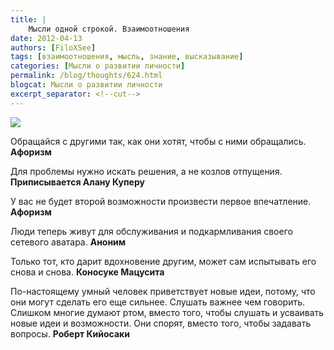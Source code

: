 ```yaml
---
title: |
    Мысли одной строкой. Взаимоотношения
date: 2012-04-13
authors: [FiloXSee]
tags: [взаимоотношения, мысль, знание, высказывание]
categories: [Мысли о развитии личности]
permalink: /blog/thoughts/624.html
blogcat: Мысли о развитии личности
excerpt_separator: <!--cut-->
---
```



![](http://itw66.ru/uploads/images/00/00/02/2012/04/10/10213e.jpg)

Обращайся с другими так, как они хотят, чтобы с ними обращались.
**Афоризм**

Для проблемы нужно искать решения, а не козлов отпущения.
**Приписывается Алану Куперу**

У вас не будет второй возможности произвести первое впечатление.
**Афоризм**

Люди теперь живут для обслуживания и подкармливания своего сетевого аватара.
**Аноним**

Только тот, кто дарит вдохновение другим, может сам испытывать его снова и снова.
**Коносуке Мацусита**

По-настоящему умный человек приветствует новые идеи, потому, что они могут сделать его еще сильнее. Слушать важнее чем говорить. Слишком многие думают ртом, вместо того, чтобы слушать и усваивать новые идеи и возможности. Они спорят, вместо того, чтобы задавать вопросы.
**Роберт Кийосаки**

